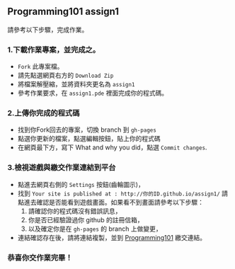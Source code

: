 ## Programming101 assign1 
請參考以下步驟，完成作業。

### 1.下載作業專案，並完成之。
- `Fork` 此專案檔。
- 請先點選網頁右方的 `Download Zip`
- 將檔案解壓縮，並將資料夾更名為 `assign1`
- 參考作業要求，在 `assign1.pde` 裡面完成你的程式碼。

### 2.上傳你完成的程式碼
- 找到你Fork回去的專案，切換 branch 到 `gh-pages`
- 點選你更新的檔案，點選編輯按鈕，貼上你的程式碼
- 在網頁最下方，寫下 What and why you did，點選 `Commit changes`.

### 3.檢視遊戲與繳交作業連結到平台
- 點進去網頁右側的 `Settings` 按鈕(齒輪圖示)，
- 找到 `Your site is published at : http://你的ID.github.io/assign1/` 請點進去確認是否能看到遊戲畫面。如果看不到畫面請參考以下步驟：
  1. 請確認你的程式碼沒有錯誤訊息，
  2. 你是否已經驗證過你 github 的註冊信箱，
  3. 以及確定你是在 `gh-pages` 的 branch 上做變更，
- 連結確認存在後，請將連結複製，並到 [Programming101](http://programming101.cs.nccu.edu.tw/dashboard.html) 繳交連結。

### 恭喜你交作業完畢！
